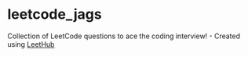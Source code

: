 # leetcode_jags
Collection of LeetCode questions to ace the coding interview! - Created using [LeetHub](https://github.com/QasimWani/LeetHub)

